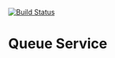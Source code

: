 [![Build Status](https://travis-ci.org/bertRC/queue-service.svg?branch=master)](https://travis-ci.org/bertRC/queue-service)

# Queue Service